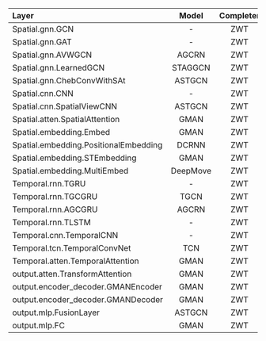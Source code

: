 | Layer | Model | Completer | Test |
| :- | :-: | :-: | :-:|
|Spatial.gnn.GCN|-| ZWT | √ | 
|Spatial.gnn.GAT|-| ZWT | × |
|Spatial.gnn.AVWGCN|AGCRN|ZWT|√|
|Spatial.gnn.LearnedGCN|STAGGCN|ZWT|×|
|Spatial.gnn.ChebConvWithSAt|ASTGCN|ZWT|√|
|Spatial.cnn.CNN|-| ZWT | √ | 
|Spatial.cnn.SpatialViewCNN|ASTGCN| ZWT | √ | 
|Spatial.atten.SpatialAttention|GMAN| ZWT | √ | 
|Spatial.embedding.Embed|GMAN| ZWT | √ | 
|Spatial.embedding.PositionalEmbedding|DCRNN| ZWT | × | 
|Spatial.embedding.STEmbedding |GMAN| ZWT | √  |
|Spatial.embedding.MultiEmbed|DeepMove| ZWT | × |
|Temporal.rnn.TGRU|-| ZWT | √  |
|Temporal.rnn.TGCGRU|TGCN| ZWT | √  |
|Temporal.rnn.AGCGRU|AGCRN| ZWT | √  |
|Temporal.rnn.TLSTM|-| ZWT | √  |
|Temporal.cnn.TemporalCNN|-| ZWT | √  |
|Temporal.tcn.TemporalConvNet|TCN| ZWT | ×  |
|Temporal.atten.TemporalAttention|GMAN| ZWT | √  |
|output.atten.TransformAttention|GMAN| ZWT | √  |
|output.encoder_decoder.GMANEncoder|GMAN| ZWT | √  |
|output.encoder_decoder.GMANDecoder|GMAN| ZWT | √  |
|output.mlp.FusionLayer|ASTGCN| ZWT | √  |
|output.mlp.FC|GMAN| ZWT | √  |
